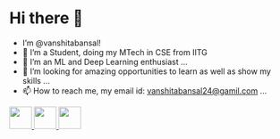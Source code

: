  # Hi there 👋
- I’m @vanshitabansal!
- 👀 I’m a Student, doing my MTech in CSE from IITG 
- 🌱 I’m an ML and Deep Learning enthusiast ...
- 💞️ I’m looking for amazing opportunities to learn as well as show my skills ...
- 📫 How to reach me, my email id: vanshitabansal24@gamil.com ...


<a href="https://www.linkedin.com/in/vanshita-bansal-a93a25162/">
  <img height="40" src="https://raw.githubusercontent.com/gauravghongde/social-icons/master/PNG/Color/LinkedIN.png"/>
</a>
<a href="https://www.instagram.com/vans_b_8/">
  <img height="40" src="https://user-images.githubusercontent.com/46517096/166974368-9798f39f-1f46-499c-b14e-81f0a3f83a06.png"/>
</a>
<a href="https://twitter.com/VanshitaBansal">
  <img height="40" src="https://github.com/gauravghongde/social-icons/blob/master/PNG/Color/Twitter.png"/>
</a>



<!---
vanshitabansal/vanshitabansal is a ✨ special ✨ repository because its `README.md` (this file) appears on your GitHub profile.
You can click the Preview link to take a look at your changes.
--->
